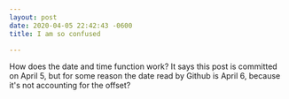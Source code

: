 ```yaml
---
layout: post
date: 2020-04-05 22:42:43 -0600
title: I am so confused

---
```

How does the date and time function work? It says this post is committed on April 5, but for some reason the date read by Github is April 6, because it's not accounting for the offset?